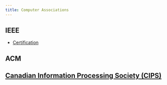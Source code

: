 ```yaml
---
title: Computer Associations
---
```


## IEEE

* [Certification](https://www.computer.org/education/certifications)

## ACM
## [Canadian Information Processing Society (CIPS)](http://cips.ca)
